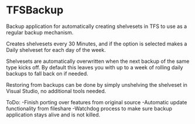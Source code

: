 # TFSBackup
Backup application for automatically creating shelvesets in TFS to use as a regular backup mechanism.


Creates shelvesets every 30 Minutes, and if the option is selected makes a Daily shelveset for each day of the week.

Shelvesets are automatically overwritten when the next backup of the same type kicks off.
By default this leaves you with up to a week of rolling daily backups to fall back on if needed.

Restoring from backups can be done by simply unshelving the shelveset in Visual Studio, no additional tools needed.


ToDo:
  -Finish porting over features from original source
    -Automatic update functionality from fileshare
    -Watchdog process to make sure backup application stays alive and is not killed.
